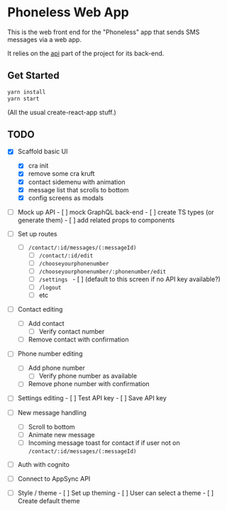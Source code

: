 # Phoneless Web App

This is the web front end for the "Phoneless" app that sends SMS messages via a web app.

It relies on the [api](https://github.com/emlynoregan/phonelessapi) part of the project for its back-end.

## Get Started

```bash
yarn install
yarn start
```

(All the usual create-react-app stuff.)

## TODO

 - [x] Scaffold basic UI

      - [x] cra init
    - [x] remove some cra kruft
   - [x] contact sidemenu with animation
   - [x] message list that scrolls to bottom
   - [x] config screens as modals
 - [ ] Mock up API
       - [ ] mock GraphQL back-end 
       - [ ] create TS types (or generate them)
       - [ ] add related props to components
 - [ ] Set up routes
     - [ ] `/contact/:id/messages/(:messageId)`
       - [ ] `/contact/:id/edit`
       - [ ] `/chooseyourphonenumber`
       - [ ] `/chooseyourphonenumber/:phonenumber/edit`
       - [ ] `/settings `
             - [ ] (default to this screen if no API key available?)
       - [ ] `/logout`
       - [ ] etc
 - [ ] Contact editing
      - [ ] Add contact
        - [ ] Verify contact number
      - [ ] Remove contact with confirmation
- [ ] Phone number editing
    - [ ] Add phone number
        - [ ] Verify phone number as available
    - [ ] Remove phone number with confirmation
 - [ ] Settings editing
       - [ ] Test API key
       - [ ] Save API key
- [ ] New message handling
     - [ ] Scroll to bottom
     - [ ] Animate new message
     - [ ] Incoming message toast for contact if if user not on ``/contact/:id/messages/(:messageId)``
 - [ ] Auth with cognito
 - [ ] Connect to AppSync API
 - [ ] Style / theme
       - [ ] Set up theming
       - [ ] User can select a theme
       - [ ] Create default theme
